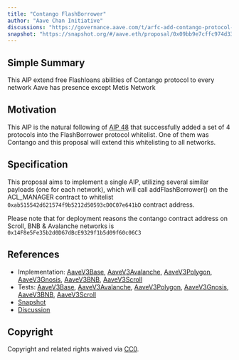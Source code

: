 ```yaml
---
title: "Contango FlashBorrower"
author: "Aave Chan Initiative"
discussions: "https://governance.aave.com/t/arfc-add-contango-protocol-cian-protocol-and-index-coop-to-flashborrowers-on-aave-v3/16478"
snapshot: "https://snapshot.org/#/aave.eth/proposal/0x09bb9e7cffc974d330d82ce7a0b0502b573d6f3b4f839ea15d6629613901e96d"
---
```


## Simple Summary

This AIP extend free Flashloans abilities of Contango protocol to every network Aave has presence except Metis Network

## Motivation

This AIP is the natural following of [AIP 48](https://vote.onaave.com/proposal/?proposalId=48&ipfsHash=0x925b92bc979665e02c8d91956e8c01dd9e5e4b9fbb3e2c5ab018b4a6a91e6d00) that successfully added a set of 4 protocols into the FlashBorrower protocol whitelist.
One of them was Contango and this proposal will extend this whitelisting to all networks.

## Specification

This proposal aims to implement a single AIP, utilizing several similar payloads (one for each network), which will call addFlashBorrower() on the ACL_MANAGER contract to whitelist `0xab515542d621574f9b5212d50593cD0C07e641bD` contract address.

Please note that for deployment reasons the contango contract address on Scroll, BNB & Avalanche networks is `0x14F8e5Fe35b2d0D67dBcE9329f1b5d09f60c06C3`

## References

- Implementation: [AaveV3Base](https://github.com/bgd-labs/aave-proposals-v3/blob/e5a6d3cf7cbe31fb6485ef3998f8370e977d5ef9/src/20240319_Multi_ContangoFlashborrower/AaveV3Base_ContangoFlashborrower_20240319.sol), [AaveV3Avalanche](https://github.com/bgd-labs/aave-proposals-v3/blob/e5a6d3cf7cbe31fb6485ef3998f8370e977d5ef9/src/20240319_Multi_ContangoFlashborrower/AaveV3Avalanche_ContangoFlashborrower_20240319.sol), [AaveV3Polygon](https://github.com/bgd-labs/aave-proposals-v3/blob/e5a6d3cf7cbe31fb6485ef3998f8370e977d5ef9/src/20240319_Multi_ContangoFlashborrower/AaveV3Polygon_ContangoFlashborrower_20240319.sol), [AaveV3Gnosis](https://github.com/bgd-labs/aave-proposals-v3/blob/e5a6d3cf7cbe31fb6485ef3998f8370e977d5ef9/src/20240319_Multi_ContangoFlashborrower/AaveV3Gnosis_ContangoFlashborrower_20240319.sol), [AaveV3BNB](https://github.com/bgd-labs/aave-proposals-v3/blob/e5a6d3cf7cbe31fb6485ef3998f8370e977d5ef9/src/20240319_Multi_ContangoFlashborrower/AaveV3BNB_ContangoFlashborrower_20240319.sol), [AaveV3Scroll](https://github.com/bgd-labs/aave-proposals-v3/blob/e5a6d3cf7cbe31fb6485ef3998f8370e977d5ef9/src/20240319_Multi_ContangoFlashborrower/AaveV3Scroll_ContangoFlashborrower_20240319.sol)
- Tests: [AaveV3Base](https://github.com/bgd-labs/aave-proposals-v3/blob/e5a6d3cf7cbe31fb6485ef3998f8370e977d5ef9/src/20240319_Multi_ContangoFlashborrower/AaveV3Base_ContangoFlashborrower_20240319.t.sol), [AaveV3Avalanche](https://github.com/bgd-labs/aave-proposals-v3/blob/e5a6d3cf7cbe31fb6485ef3998f8370e977d5ef9/src/20240319_Multi_ContangoFlashborrower/AaveV3Avalanche_ContangoFlashborrower_20240319.t.sol), [AaveV3Polygon](https://github.com/bgd-labs/aave-proposals-v3/blob/e5a6d3cf7cbe31fb6485ef3998f8370e977d5ef9/src/20240319_Multi_ContangoFlashborrower/AaveV3Polygon_ContangoFlashborrower_20240319.t.sol), [AaveV3Gnosis](https://github.com/bgd-labs/aave-proposals-v3/blob/e5a6d3cf7cbe31fb6485ef3998f8370e977d5ef9/src/20240319_Multi_ContangoFlashborrower/AaveV3Gnosis_ContangoFlashborrower_20240319.t.sol), [AaveV3BNB](https://github.com/bgd-labs/aave-proposals-v3/blob/e5a6d3cf7cbe31fb6485ef3998f8370e977d5ef9/src/20240319_Multi_ContangoFlashborrower/AaveV3BNB_ContangoFlashborrower_20240319.t.sol), [AaveV3Scroll](https://github.com/bgd-labs/aave-proposals-v3/blob/e5a6d3cf7cbe31fb6485ef3998f8370e977d5ef9/src/20240319_Multi_ContangoFlashborrower/AaveV3Scroll_ContangoFlashborrower_20240319.t.sol)
- [Snapshot](https://snapshot.org/#/aave.eth/proposal/0x09bb9e7cffc974d330d82ce7a0b0502b573d6f3b4f839ea15d6629613901e96d)
- [Discussion](https://governance.aave.com/t/arfc-add-contango-protocol-cian-protocol-and-index-coop-to-flashborrowers-on-aave-v3/16478)

## Copyright

Copyright and related rights waived via [CC0](https://creativecommons.org/publicdomain/zero/1.0/).
